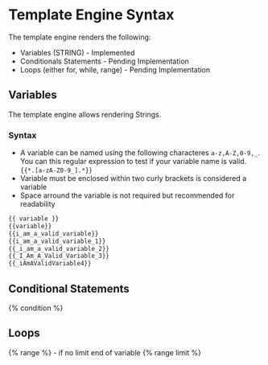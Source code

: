 # Template Engine Syntax

The template engine renders the following:
- Variables (STRING) - Implemented
- Conditionals Statements - Pending Implementation
- Loops (either for, while, range) - Pending Implementation

## Variables
The template engine allows rendering Strings.

### Syntax
- A variable can be named using the following characteres `a-z,A-Z,0-9,_`. You can this regular expression to test if your variable name is valid. `{{*.[a-zA-Z0-9_].*}}`
- Variable must be enclosed within two curly brackets is considered a variable
- Space arround the variable is not required but recommended for readability


``` bash
{{ variable }}
{{variable}}
{{i_am_a_valid_variable}}
{{i_am_a_valid_variable_1}}
{{_i_am_a_valid_variable_2}}
{{_I_Am_A_Valid_Variable_3}}
{{_iAmAValidVariable4}}
```

## Conditional Statements
{% condition %}

## Loops
{% range %} - if no limit end of variable
{% range limit %}

<!-- EOF -->


